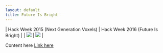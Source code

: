 ```yaml
---
layout: default
title: Future Is Bright
---
```


| Hack Week 2015 (Next Generation Voxels) | Hack Week 2016 (Future Is Bright) |
| [![](https://img.youtube.com/vi/z5TmqDtpwSM/0.jpg)](https://www.youtube.com/watch?v=z5TmqDtpwSM) | [![](https://img.youtube.com/vi/lrvOGqC9ZjQ/0.jpg)](https://www.youtube.com/watch?v=lrvOGqC9ZjQ) |

Content here
[Link here](https://github.com/Roblox/future-is-bright/releases/download/v1/future-is-bright-v1.zip)
